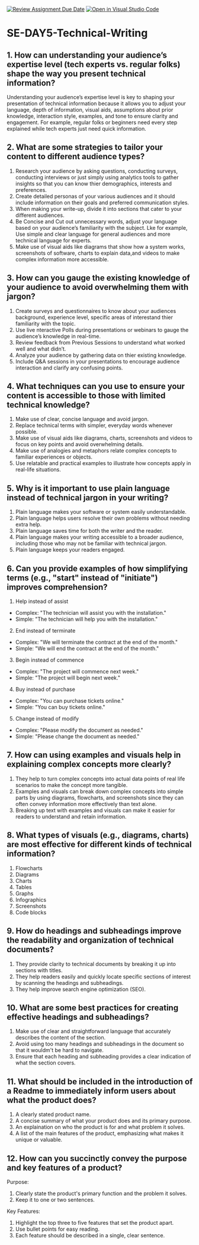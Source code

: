 [![Review Assignment Due Date](https://classroom.github.com/assets/deadline-readme-button-22041afd0340ce965d47ae6ef1cefeee28c7c493a6346c4f15d667ab976d596c.svg)](https://classroom.github.com/a/zsAR-pyY)
[![Open in Visual Studio Code](https://classroom.github.com/assets/open-in-vscode-2e0aaae1b6195c2367325f4f02e2d04e9abb55f0b24a779b69b11b9e10269abc.svg)](https://classroom.github.com/online_ide?assignment_repo_id=18659795&assignment_repo_type=AssignmentRepo)
# SE-DAY5-Technical-Writing
## 1. How can understanding your audience’s expertise level (tech experts vs. regular folks) shape the way you present technical information?
Understanding your audience’s expertise level is key to shaping your presentation of technical information because it allows you to adjust your language, depth of information, visual aids, assumptions about prior knowledge, interaction style, examples, and tone to ensure clarity and engagement. For example, regular folks or beginners need every step explained while tech experts just need quick information.
## 2. What are some strategies to tailor your content to different audience types?
1) Research your audience by asking questions, conducting surveys, conducting interviews or just simply using analytics tools to gather insights so that you can know thier demographics, interests and preferences.
2) Create detailed personas of your various audiences and it should include information on their goals and preferred communication styles.
3) When making your write-up, divide it into sections that cater to your different audiences.
4) Be Concise and Cut out unnecessary words, adjust your language based on your audience’s familiarity with the subject. Lke for example, Use simple and clear language for general audiences and more technical language for experts.
5) Make use of visual aids like diagrams that show how a system works, screenshots of software, charts to explain data,and videos to make complex information more accessible.

## 3. How can you gauge the existing knowledge of your audience to avoid overwhelming them with jargon?
1) Create surveys and questionnaires to know about your audiences background, experience level, specific areas of interestand thier familiarity with the topic.
2) Use live nteractive Polls during presentations or webinars to gauge the audience’s knowledge in real-time.
3) Review feedback from Previous Sessions to understand what worked well and what didn’t.
4) Analyze your audience by gathering data on thier existing knowledge. 
5)  Include Q&A sessions in your presentations to encourage audience interaction and clarify any confusing points.
  
## 4. What techniques can you use to ensure your content is accessible to those with limited technical knowledge?
1) Make use of clear, concise language and avoid jargon.
2) Replace technical terms with simpler, everyday words whenever possible.
3) Make use of visual aids like diagrams, charts, screenshots and videos to focus on key points and avoid overwhelming details.
4) Make use of analogies and metaphors relate complex concepts to familiar experiences or objects. 
5) Use relatable and practical examples to illustrate how concepts apply in real-life situations.
 
## 5. Why is it important to use plain language instead of technical jargon in your writing?
1) Plain language makes your software or system easily understandable.
2) Plain language helps users resolve their own problems without needing extra help.
3) Plain language saves time for both the writer and the reader.
4) Plain language makes your writing accessible to a broader audience, including those who may not be familiar with technical jargon.
5) Plain language keeps your readers engaged.
  
## 6. Can you provide examples of how simplifying terms (e.g., "start" instead of "initiate") improves comprehension?
1) Help instead of assist
- Complex: "The technician will assist you with the installation."
- Simple: "The technician will help you with the installation."
2) End instead of terminate
- Complex: "We will terminate the contract at the end of the month."
- Simple: "We will end the contract at the end of the month."
3) Begin instead of commence
- Complex: "The project will commence next week."
- Simple: "The project will begin next week."
4) Buy instead of purchase
- Complex: "You can purchase tickets online."
- Simple: "You can buy tickets online."
5) Change instead of modify
- Complex: "Please modify the document as needed."
- Simple: "Please change the document as needed."

## 7. How can using examples and visuals help in explaining complex concepts more clearly?
1) They help to turn complex concepts into actual data points of real life scenarios to make the concept more tangible.
2) Examples and visuals can break down complex concepts into simple parts by using diagrams, flowcharts, and screenshots since they can often convey information more effectively than text alone.
3) Breaking up text with examples and visuals can make it easier for readers to understand and retain information. 

## 8. What types of visuals (e.g., diagrams, charts) are most effective for different kinds of technical information?
1) Flowcharts
2) Diagrams
3) Charts
4) Tables
5) Graphs
6) Infographics
7) Screenshots
8) Code blocks

## 9. How do headings and subheadings improve the readability and organization of technical documents?
 1) They provide clarity to technical documents by breaking it up into sections with titles.
2) They help readers easily and quickly locate specific sections of interest by scanning the headings and subheadings.
3) They help  improve search engine optimization (SEO).

## 10. What are some best practices for creating effective headings and subheadings?
1) Make use of clear and straightforward language that accurately describes the content of the section.
2) Avoid using too many headings and subheadings in the document so that it wouldm't be hard to navigate.
3) Ensure that each heading and subheading provides a clear indication of what the section covers.

## 11. What should be included in the introduction of a Readme to immediately inform users about what the product does?
1) A clearly stated product name.
2) A concise summary of what your product does and its primary purpose.
3) An explaination on who the product is for and what problem it solves.
4) A list of the main features of the product, emphasizing what makes it unique or valuable.

## 12. How can you succinctly convey the purpose and key features of a product?
Purpose:
1) Clearly state the product's primary function and the problem it solves.
2) Keep it to one or two sentences.
 
Key Features:
1) Highlight the top three to five features that set the product apart.
2) Use bullet points for easy reading.
3) Each feature should be described in a single, clear sentence.
 
